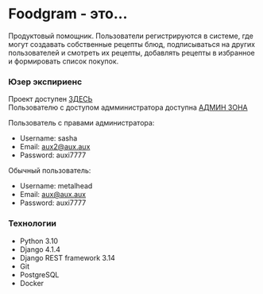 # Foodgram - это...

Продуктовый помощник. Пользователи регистрируются в системе, где могут создавать собственные рецепты блюд, подписываться на других пользователей и смотреть их рецепты, добавлять рецепты в избранное и формировать список покупок.

### Юзер экспириенс
Проект доступен [ЗДЕСЬ](http://51.250.109.215)  
Пользователю с доступом адмминистратора доступна [АДМИН ЗОНА](http://51.250.109.215/admin)

Пользователь с правами администратора:
* Username: sasha
* Email: aux2@aux.aux
* Password: auxi7777

Обычный пользователь:
* Username: metalhead
* Email: aux@aux.aux
* Password: auxi7777

### Технологии
* Python 3.10
* Django 4.1.4
* Django REST framework 3.14
* Git
* PostgreSQL
* Docker

